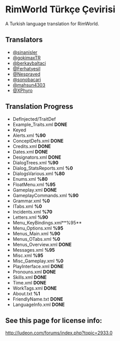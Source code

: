 # RimWorld Türkçe Çevirisi
A Turkish language translation for RimWorld.




## Translators
* [@sinanisler](https://github.com/sinanisler)
* [@gokimaxTR](https://github.com/gokimaxTR)
* [@berkaybaltaci](https://github.com/berkaybaltaci)
* [@Ferhatyesil](https://github.com/Ferhatyesil)
* [@Nespraved](https://github.com/Nespraved)
* [@sonobacari](https://github.com/sonobacari)
* [@mahsun4303](https://github.com/mahsun4303)
* [@XPhyro](https://github.com/XPhyro)

## Translation Progress
* DefInjected/TraitDef
 * Example_Traits.xml **DONE**
* Keyed
 * Alerts.xml **%90**
 * ConceptDefs.xml **DONE**
 * Credits.xml  **DONE**
 * Dates.xml **DONE**
 * Designators.xml **DONE**
 * DialogTrees.xml **%90**
 * Dialog_StatsReports.xml **%0**
 * DialogsVarious.xml **%80**
 * Enums.xml **%80**
 * FloatMenu.xml **%95**
 * Gameplay.xml **DONE**
 * GameplayCommands.xml **%90**
 * Grammar.xml **%0**
 * ITabs.xml **%0**
 * Incidents.xml **%70**
 * Letters.xml **%90**
 * Menu_KeyBindings.xml**%95**
 * Menu_Options.xml **%95**
 * Menus_Main.xml **%90**
 * Menus_OTabs.xml **%0**
 * Menus_Overview.xml **DONE**
 * Messages.xml **%95**
 * Misc.xml **%95**
 * Misc_Gameplay.xml **%0**
 * PlayInterface.xml **DONE**
 * Pronouns.xml **DONE**
 * Skills.xml **DONE**
 * Time.xml **DONE**
 * WorkTags.xml **DONE**
 * About.txt **%1**
 * FriendlyName.txt **DONE**
 * LanguageInfo.xml **DONE**





## See this page for license info:
http://ludeon.com/forums/index.php?topic=2933.0
